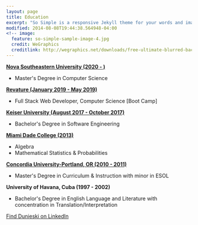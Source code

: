 ```yaml
---
layout: page
title: Education
excerpt: "So Simple is a responsive Jekyll theme for your words and images."
modified: 2014-08-08T19:44:38.564948-04:00
<!-- image:
  feature: so-simple-sample-image-4.jpg
  credit: WeGraphics
  creditlink: http://wegraphics.net/downloads/free-ultimate-blurred-background-pack/ -->
---
```


<!--Looking for a simple, responsive, theme for your Jekyll powered blog? Well look no further. Here be **So Simple Theme**, the follow up to [**Minimal Mistakes**](http://mmistakes.github.io/minimal-mistakes) --- by designer slash illustrator [Michael Rose](http://mademistakes.com).-->


 [**Nova Southeastern University (2020 - )**](https://www.nova.edu)
   * Master's Degree in Computer Science
   
 [**Revature (January 2019 - May 2019)**](https://revature.com)
   * Full Stack Web Developer, Computer Science [Boot Camp]
 
 [**Keiser University (August 2017 - October 2017)**](https://www.keiseruniversity.edu)
   * Bachelor's Degree in Software Engineering
 
 [**Miami Dade College (2013)**](https://www.mdc.edu)
   * Algebra
   * Mathematical Statistics & Probabilities
  
  [**Concordia University-Portland, OR (2010 - 2011)**](https://www.cu-portland.edu)
   * Master's Degree in Curriculum & Instruction with minor in ESOL
  
  **University of Havana, Cuba (1997 - 2002)**
   * Bachelor's Degree in English Language and Literature with concentration in Translation/Interpretation

<a markdown="0" href="https://www.linkedin.com/in/dunieski-otano-80249a152/" class="btn">Find Dunieski on LinkedIn</a>

[^1]: Example: *domain.com/category-name/post-title*
